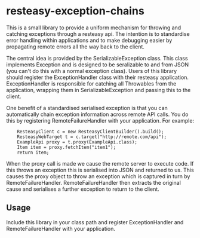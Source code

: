 resteasy-exception-chains
=========================

This is a small library to provide a uniform mechanism for throwing and catching exceptions through a resteasy api.  The intention is to standardise error handling within applications and to make debugging easier by propagating remote errors all the way back to the client.

The central idea is provided by the SerializableException class. This class implements Exception and is designed to be seralizable to and from JSON (you can't do this with a normal exception class).  Users of this library should register the ExceptionHandler class with their resteasy application.   ExceptionHandler is responsible for catching all Throwables from the application, wrapping them in SerializableException and passing this to the client.

One benefit of a standardised serialised exception is that you can automatically chain exception information across remote API calls.   You do this by registering RemoteFailureHandler with your application. For example:

        ResteasyClient c = new ResteasyClientBuilder().build();
        ResteasyWebTarget t = c.target("http://remote.com/api");
        ExampleApi proxy = t.proxy(ExampleApi.class);
        Item item = proxy.fetchItem("item1");
        return item;

When the proxy call is made we cause the remote server to execute code.  If this throws an exception this is serialised into JSON and returned to us.  This causes the proxy object to throw an exception which is captured in turn by RemoteFailureHandler.  RemoteFailureHandler then extracts the original cause and serialises a further exception to return to the client.

Usage
-----

Include this library in your class path and register ExceptionHandler and RemoteFailureHandler with your application.

